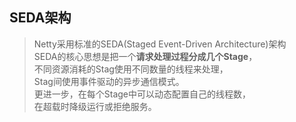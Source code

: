 ## SEDA架构 
> Netty采用标准的SEDA(Staged Event-Driven Architecture)架构   
SEDA的核心思想是把一个**请求处理过程分成几个Stage**，  
不同资源消耗的Stag使用不同数量的线程来处理，  
Stag间使用事件驱动的异步通信模式。  
更进一步，在每个Stage中可以动态配置自己的线程数，  
在超载时降级运行或拒绝服务。   
